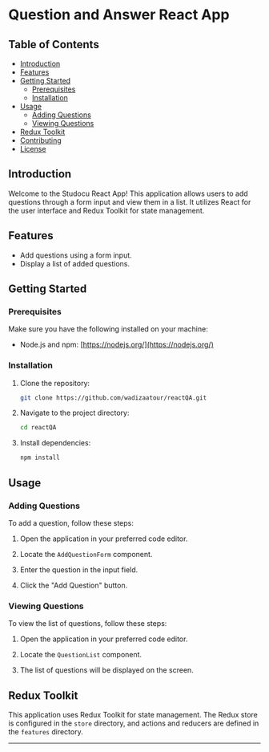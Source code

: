 # Question and Answer React App

## Table of Contents

- [Introduction](#introduction)
- [Features](#features)
- [Getting Started](#getting-started)
  - [Prerequisites](#prerequisites)
  - [Installation](#installation)
- [Usage](#usage)
  - [Adding Questions](#adding-questions)
  - [Viewing Questions](#viewing-questions)
- [Redux Toolkit](#redux-toolkit)
- [Contributing](#contributing)
- [License](#license)

## Introduction

Welcome to the Studocu React App! This application allows users to add questions through a form input and view them in a list. It utilizes React for the user interface and Redux Toolkit for state management.

## Features

- Add questions using a form input.
- Display a list of added questions.

## Getting Started

### Prerequisites

Make sure you have the following installed on your machine:

- Node.js and npm: [https://nodejs.org/](https://nodejs.org/)

### Installation

1. Clone the repository:

   ```bash
   git clone https://github.com/wadizaatour/reactQA.git
   ```

2. Navigate to the project directory:

   ```bash
   cd reactQA
   ```

3. Install dependencies:

   ```bash
   npm install
   ```

## Usage

### Adding Questions

To add a question, follow these steps:

1. Open the application in your preferred code editor.

2. Locate the `AddQuestionForm` component.

3. Enter the question in the input field.

4. Click the "Add Question" button.

### Viewing Questions

To view the list of questions, follow these steps:

1. Open the application in your preferred code editor.

2. Locate the `QuestionList` component.

3. The list of questions will be displayed on the screen.

## Redux Toolkit

This application uses Redux Toolkit for state management. The Redux store is configured in the `store` directory, and actions and reducers are defined in the `features` directory.


---
